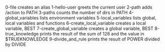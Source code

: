 0-file creates an alias
1-hello-user greets the current user
2-path adds /action to PATH
3-paths counts the number of dirs in PATH
4-global_variables lists environment variables
5-local_variables lists global, local variables and functions
6-create_local_variable creates a local variable, BEST
7-create_global_variable creates a global variable, BEST
8-true_knowledge prints the result of the sum of 128 and the value in $TRUEKNOWLEDGE
9-divide_and_rule prints the result of POWER divided by DIVIDE

